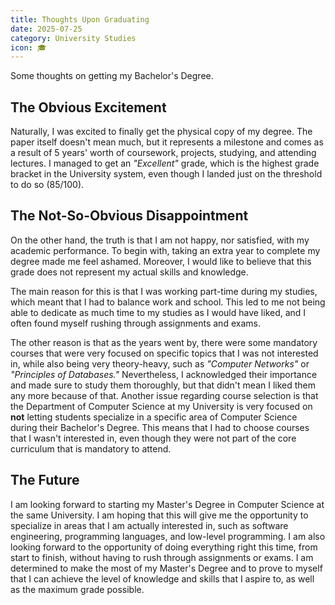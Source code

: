 ```yaml
---
title: Thoughts Upon Graduating
date: 2025-07-25
category: University Studies
icon: 🎓
---
```


Some thoughts on getting my Bachelor's Degree.

## The Obvious Excitement

Naturally, I was excited to finally get the physical copy of my degree. The paper itself doesn't mean much, but it represents a milestone and comes as a result of 5 years' worth of coursework, projects, studying, and attending lectures. I managed to get an *"Excellent"* grade, which is the highest grade bracket in the University system, even though I landed just on the threshold to do so (85/100).

## The Not-So-Obvious Disappointment

On the other hand, the truth is that I am not happy, nor satisfied, with my academic performance. To begin with, taking an extra year to complete my degree made me feel ashamed. Moreover, I would like to believe that this grade does not represent my actual skills and knowledge.

The main reason for this is that I was working part-time during my studies, which meant that I had to balance work and school. This led to me not being able to dedicate as much time to my studies as I would have liked, and I often found myself rushing through assignments and exams.

The other reason is that as the years went by, there were some mandatory courses that were very focused on specific topics that I was not interested in, while also being very theory-heavy, such as *"Computer Networks"* or *"Principles of Databases."* Nevertheless, I acknowledged their importance and made sure to study them thoroughly, but that didn't mean I liked them any more because of that. 
Another issue regarding course selection is that the Department of Computer Science at my University is very focused on **not** letting students specialize in a specific area of Computer Science during their Bachelor's Degree. This means that I had to choose courses that I wasn't interested in, even though they were not part of the core curriculum that is mandatory to attend.

## The Future

I am looking forward to starting my Master's Degree in Computer Science at the same University. I am hoping that this will give me the opportunity to specialize in areas that I am actually interested in, such as software engineering, programming languages, and low-level programming. I am also looking forward to the opportunity of doing everything right this time, from start to finish, without having to rush through assignments or exams. I am determined to make the most of my Master's Degree and to prove to myself that I can achieve the level of knowledge and skills that I aspire to, as well as the maximum grade possible.